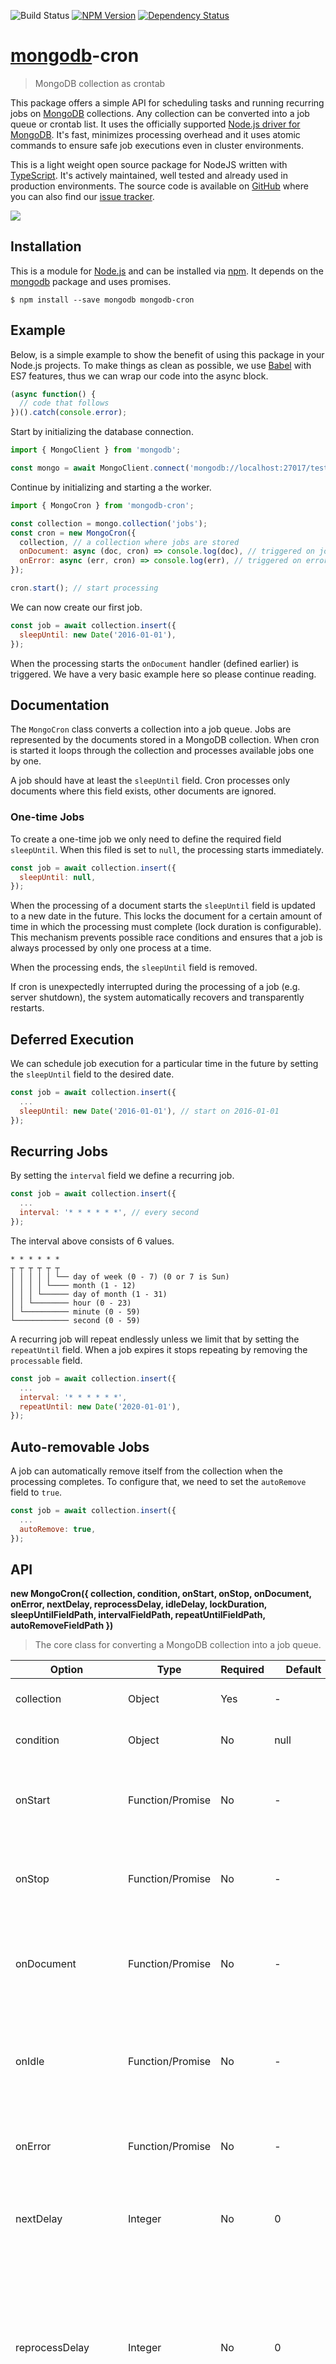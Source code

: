 ![Build Status](https://travis-ci.org/xpepermint/mongodb-cron.svg?branch=master)&nbsp;[![NPM Version](https://badge.fury.io/js/mongodb-cron.svg)](https://badge.fury.io/js/mongodb-cron)&nbsp;[![Dependency Status](https://gemnasium.com/xpepermint/mongodb-cron.svg)](https://gemnasium.com/xpepermint/mongodb-cron)

# [mongodb](https://docs.mongodb.com/ecosystem/drivers/node-js/)-cron

> MongoDB collection as crontab

This package offers a simple API for scheduling tasks and running recurring jobs on [MongoDB](https://www.mongodb.org) collections. Any collection can be converted into a job queue or crontab list. It uses the officially supported [Node.js driver for MongoDB](https://docs.mongodb.com/ecosystem/drivers/node-js/). It's fast, minimizes processing overhead and it uses atomic commands to ensure safe job executions even in cluster environments.

This is a light weight open source package for NodeJS written with [TypeScript](https://www.typescriptlang.org). It's actively maintained, well tested and already used in production environments. The source code is available on [GitHub](https://github.com/xpepermint/mongodb-cron) where you can also find our [issue tracker](https://github.com/xpepermint/mongodb-cron/issues).

<img src="https://github.com/xpepermint/mongodb-cron/raw/master/giphy.gif" />

## Installation

This is a module for [Node.js](http://nodejs.org/) and can be installed via [npm](https://www.npmjs.com). It depends on the [mongodb](https://docs.mongodb.com/ecosystem/drivers/node-js/) package and uses promises.

```
$ npm install --save mongodb mongodb-cron
```

## Example

Below, is a simple example to show the benefit of using this package in your Node.js projects. To make things as clean as possible, we use [Babel](https://babeljs.io/) with ES7 features, thus we can wrap our code into the async block.

```js
(async function() {
  // code that follows
})().catch(console.error);
```

Start by initializing the database connection.

```js
import { MongoClient } from 'mongodb';

const mongo = await MongoClient.connect('mongodb://localhost:27017/test');
```

Continue by initializing and starting a the worker.

```js
import { MongoCron } from 'mongodb-cron';

const collection = mongo.collection('jobs');
const cron = new MongoCron({
  collection, // a collection where jobs are stored
  onDocument: async (doc, cron) => console.log(doc), // triggered on job processing
  onError: async (err, cron) => console.log(err), // triggered on error
});

cron.start(); // start processing
```

We can now create our first job.

```js
const job = await collection.insert({
  sleepUntil: new Date('2016-01-01'),
});
```

When the processing starts the `onDocument` handler (defined earlier) is triggered. We have a very basic example here so please continue reading.

## Documentation

The `MongoCron` class converts a collection into a job queue. Jobs are represented by the documents stored in a MongoDB collection. When cron is started it loops through the collection and processes available jobs one by one.

A job should have at least the `sleepUntil` field. Cron processes only documents where this field exists, other documents are ignored.

### One-time Jobs

To create a one-time job we only need to define the required field `sleepUntil`. When this filed is set to `null`, the processing starts immediately.

```js
const job = await collection.insert({
  sleepUntil: null,
});
```

When the processing of a document starts the `sleepUntil` field is updated to a new date in the future. This locks the document for a certain amount of time in which the processing must complete (lock duration is configurable). This mechanism prevents possible race conditions and ensures that a job is always processed by only one process at a time.

When the processing ends, the `sleepUntil` field is removed.

If cron is unexpectedly interrupted during the processing of a job (e.g. server shutdown), the system automatically recovers and transparently restarts.

## Deferred Execution

We can schedule job execution for a particular time in the future by setting the `sleepUntil` field to the desired date.

```js
const job = await collection.insert({
  ...
  sleepUntil: new Date('2016-01-01'), // start on 2016-01-01
});
```

## Recurring Jobs

By setting the `interval` field we define a recurring job.

```js
const job = await collection.insert({
  ...
  interval: '* * * * * *', // every second
});
```

The interval above consists of 6 values.

```
* * * * * *
┬ ┬ ┬ ┬ ┬ ┬
│ │ │ │ │ └── day of week (0 - 7) (0 or 7 is Sun)
│ │ │ │ └──── month (1 - 12)
│ │ │ └────── day of month (1 - 31)
│ │ └──────── hour (0 - 23)
│ └────────── minute (0 - 59)
└──────────── second (0 - 59)
```

A recurring job will repeat endlessly unless we limit that by setting the `repeatUntil` field. When a job expires it stops repeating by removing the `processable` field.

```js
const job = await collection.insert({
  ...
  interval: '* * * * * *',
  repeatUntil: new Date('2020-01-01'),
});
```

## Auto-removable Jobs

A job can automatically remove itself from the collection when the processing completes. To configure that, we need to set the `autoRemove` field to `true`.

```js
const job = await collection.insert({
  ...
  autoRemove: true,
});
```

## API

**new MongoCron({ collection, condition, onStart, onStop, onDocument, onError, nextDelay, reprocessDelay, idleDelay, lockDuration, sleepUntilFieldPath, intervalFieldPath, repeatUntilFieldPath, autoRemoveFieldPath })**
> The core class for converting a MongoDB collection into a job queue.

| Option | Type | Required | Default | Description
|--------|------|----------|---------|------------
| collection | Object | Yes | - | MongoDB collection object.
| condition | Object | No | null | Additional query condition.
| onStart | Function/Promise | No | - | A method which is triggered when the cron is started.
| onStop | Function/Promise | No | - | A method which is triggered when the cron is stopped.
| onDocument | Function/Promise | No | - | A method which is triggered when a document should be processed.
| onIdle | Function/Promise | No | - | A method which is triggered when all jobs in a collection have been processed.
| onError | Function/Promise | No | - | A method which is triggered in case of an error.
| nextDelay | Integer | No | 0 | A variable which tells how fast the next job can be processed.
| reprocessDelay | Integer | No | 0 | A variable which tells how many milliseconds the worker should wait before processing the same job again in case the job is a recurring job.
| idleDelay | Integer | No | 0 | A variable which tells how many milliseconds the worker should wait before checking for new jobs after all jobs has been processed.
| lockDuration | Integer | No | 600000 | A number of milliseconds for which each job gets locked for (we have to make sure that the job completes in that time frame).
| sleepUntilFieldPath | String | No | sleepUntil | The `sleepUntil` field path.
| intervalFieldPath | String | No | interval | The `interval` field path.
| repeatUntilFieldPath | String | No | repeatUntil | The `repeatUntil` field path.
| autoRemoveFieldPath | String | No | autoRemove | The `autoRemove` field path.

```js
import { MongoClient } from 'mongodb';

const mongo = await MongoClient.connect('mongodb://localhost:27017/test');

const cron = new MongoCron({
  collection: mongo.collection('jobs'),
  onStart: async (cron) => {},
  onStop: async (cron) => {},
  onDocument: async (doc, cron) => {},
  onIdle: async (doc, cron) => {},
  onError: async (err, cron) => {},
  nextDelay: 1000,
  reprocessDelay: 1000,
  idleDelay: 10000,
  lockDuration: 600000,
  sleepUntilFieldPath: 'cron.sleepUntil',
  intervalFieldPath: 'cron.interval',
  repeatUntilFieldPath: 'cron.repeatUntil',
  autoRemoveFieldPath: 'cron.autoRemove',
});
```

**cron.start()**:Promise
> Starts the cron processor.

**cron.stop()**:Promise
> Stops the cron processor.

**cron.isRunning()**:Boolean
> Returns true if the cron is started.

**cron.isProcessing()**:Boolean
> Returns true if cron is processing a document.

**cron.isIdle()**:Boolean
> Returns true if the cron is in idle state.

## Processing Speed

Processing speed can be reduced when more and more documents are added into the collection. We can maintain the speed by creating indexes.

```js
await collection.createIndex({
  sleepUntil: 1, // the `sleepUntil` field path, set by the sleepUntilFieldPath
}, {
  sparse: true,
});
```

## Best Practice

* Make your jobs idempotent and transactional. [Idempotency](https://en.wikipedia.org/wiki/Idempotence) means that your job can safely execute multiple times.
* Run this package in cluster mode. Design your jobs in a way that you can run lots of them in parallel.

## Licence

```
Copyright (c) 2016 Kristijan Sedlak <xpepermint@gmail.com>

Permission is hereby granted, free of charge, to any person obtaining a copy
of this software and associated documentation files (the "Software"), to deal
in the Software without restriction, including without limitation the rights
to use, copy, modify, merge, publish, distribute, sublicense, and/or sell
copies of the Software, and to permit persons to whom the Software is
furnished to do so, subject to the following conditions:

The above copyright notice and this permission notice shall be included in
all copies or substantial portions of the Software.

THE SOFTWARE IS PROVIDED "AS IS", WITHOUT WARRANTY OF ANY KIND, EXPRESS OR
IMPLIED, INCLUDING BUT NOT LIMITED TO THE WARRANTIES OF MERCHANTABILITY,
FITNESS FOR A PARTICULAR PURPOSE AND NONINFRINGEMENT. IN NO EVENT SHALL THE
AUTHORS OR COPYRIGHT HOLDERS BE LIABLE FOR ANY CLAIM, DAMAGES OR OTHER
LIABILITY, WHETHER IN AN ACTION OF CONTRACT, TORT OR OTHERWISE, ARISING FROM,
OUT OF OR IN CONNECTION WITH THE SOFTWARE OR THE USE OR OTHER DEALINGS IN
THE SOFTWARE.
```
